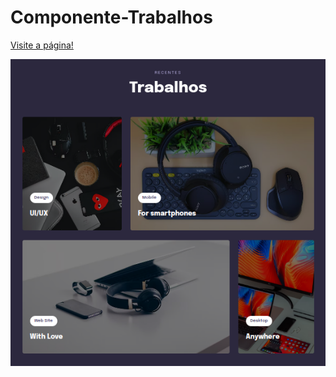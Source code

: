 # Componente-Trabalhos

<a href="https://codepen.io/lucasmoraesdev/full/gOKmOPQ">Visite a página!</a>

<img src="Screenshot_20221110_004131.png"/>
